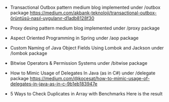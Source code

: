 - Transactional Outbox pattern medium blog implemented under /outbox package
  https://medium.com/akbank-teknoloji/transactional-outbox-örüntüsü-nasıl-uygulanır-d1adb8128f30
  
- Proxy desing pattern medium blog implemented under /proxy package

- Aspect Oriented Programming in Spring under /aop package
  
- Custom Naming of Java Object Fields Using Lombok and Jackson under /lombok package

- Bitwise Operators & Permission Systems under /bitwise package

- How to Mimic Usage of Delegates In Java (as in C#) under /delegate package
  https://medium.com/@kocesat/how-to-mimic-usage-of-delegates-in-java-as-in-c-9b1eb183947e

- 5 Ways to Check Duplicates in Array with Benchmarks
Here is the result
